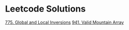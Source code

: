 # Leetcode Solutions

[775. Global and Local Inversions](global-and-local-inversions/README.md)
[941. Valid Mountain Array](valid-mountain-array/README.md)
